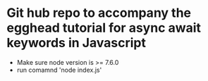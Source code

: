 # Git hub repo to accompany the egghead tutorial for async await keywords in Javascript
- Make sure node version is >= 7.6.0
- run comamnd 'node index.js'
